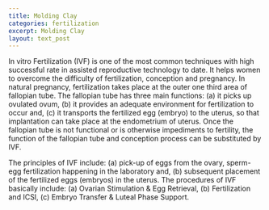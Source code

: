 ```yaml
---
title: Molding Clay
categories: fertilization
excerpt: Molding Clay
layout: text_post
---
```


In vitro Fertilization (IVF) is one of the most common techniques with high successful rate in assisted reproductive technology to date. It helps women to overcome the difficulty of fertilization, conception and pregnancy. In natural pregnancy, fertilization takes place at the outer one third area of fallopian tube. The fallopian tube has three main functions: (a) it picks up ovulated ovum, (b) it provides an adequate environment for fertilization to occur and, (c) it transports the fertilized egg (embryo) to the uterus, so that implantation can take place at the endometrium of uterus. Once the fallopian tube is not functional or is otherwise impediments to fertility, the function of the fallopian tube and conception process can be substituted by IVF.


The principles of IVF include: (a) pick-up of eggs from the ovary, sperm-egg fertilization happening in the laboratory and, (b) subsequent placement of the fertilized eggs (embryos) in the uterus. The procedures of IVF basically include: (a) Ovarian Stimulation & Egg Retrieval, (b) Fertilization and ICSI, (c) Embryo Transfer & Luteal Phase Support.
